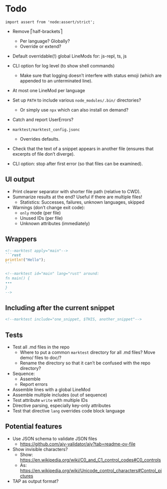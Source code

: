 # Todo

`import assert from 'node:assert/strict';`

* Remove ⎡half-brackets⎤
  * Per language? Globally?
  * Override or extend?
* Default overridable(!) global LineMods for: js-repl, ts, js

* CLI option for log level (to show shell commands)
  * Make sure that logging doesn’t interfere with status emoji (which are appended to an unterminated line).
* At most one LineMod per language
* Set up `PATH` to include various `node_modules/.bin/` directories?
  * Or simply use `npx` which can also install on demand?
* Catch and report UserErrors?
* `marktest/marktest_config.jsonc`
  * Overrides defaults.
* Check that the text of a snippet appears in another file (ensures that excerpts of file don’t diverge).
* CLI option: stop after first error (so that files can be examined).

## UI output

* Print clearer separator with shorter file path (relative to CWD).
* Summarize results at the end? Useful if there are multiple files!
  * Statistics: Successes, failures, unknown languages, skipped
* Warnings (don’t change exit code):
  * `only` mode (per file)
  * Unused IDs (per file)
  * Unknown attributes (immediately)

## Wrappers

``````md
<!--marktest apply="main"-->
```rust
println!("Hello");
```

<!--marktest id="main" lang="rust" around:
fn main() {
•••
}
-->
``````

## Including after the current snippet

```md
<!--marktest include="one_snippet, $THIS, another_snippet"-->
```

## Tests

* Test all .md files in the repo
  * Where to put a common `marktest` directory for all .md files? Move demo/ files to doc/?
  * Rename the directory so that it can’t be confused with the repo directory?
* Sequence:
  * Assemble
  * Report errors
* Assemble lines with a global LineMod
* Assemble multiple includes (out of sequence)
* Test attribute `write` with multiple IDs
* Directive parsing, especially key-only attributes
* Test that directive `lang` overrides code block language

## Potential features

* Use JSON schema to validate JSON files
  * https://github.com/ajv-validator/ajv?tab=readme-ov-file
* Show invisible characters?
  * Show: https://en.wikipedia.org/wiki/C0_and_C1_control_codes#C0_controls
  * As: https://en.wikipedia.org/wiki/Unicode_control_characters#Control_pictures
* TAP as output format?
